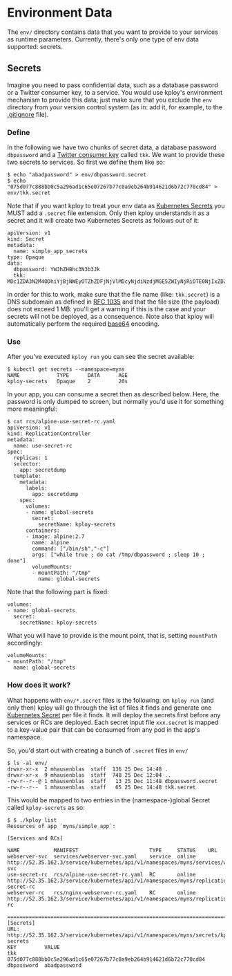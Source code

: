 # Environment Data

The `env/` directory contains data that you want to provide to your services as runtime parameters. 
Currently, there's only one type of env data supported: secrets.

## Secrets

Imagine you need to pass confidential data, such as a database password or a Twitter consumer key, to a service. 
You would use kploy's environment mechanism to provide this data; just make sure that you exclude the `env` directory from your version control system (as in: add it, for example, to the [.gitignore](https://git-scm.com/docs/gitignore) file).

### Define

In the following we have two chunks of secret data, a database password `dbpassword` and a [Twitter consumer key](https://themepacific.com/how-to-generate-api-key-consumer-token-access-key-for-twitter-oauth/994/) called `tkk`. 
We want to provide these two secrets to services. So first we define them like so:

    $ echo "abadpassword" > env/dbpassword.secret
    $ echo "075d077c888bb0c5a296ad1c65e07267b77c0a9eb264b914621d6b72c770cd84" > env/tkk.secret

Note that if you want kploy to treat your env data as [Kubernetes Secrets](http://kubernetes.io/v1.0/docs/user-guide/secrets.html) you MUST add a `.secret` file extension. Only then kploy understands it as a secret and it will create two Kubernetes Secrets as follows out of it:

    apiVersion: v1
    kind: Secret
    metadata:
      name: simple_app_secrets
    type: Opaque
    data:
      dbpassword: YWJhZHBhc3N3b3Jk
      tkk: MDc1ZDA3N2M4ODhiYjBjNWEyOTZhZDFjNjVlMDcyNjdiNzdjMGE5ZWIyNjRiOTE0NjIxZDZiNzJjNzcwY2Q4NA==

In order for this to work, make sure that the file name (like: `tkk.secret`) is a DNS subdomain as defined in [RFC 1035](http://tools.ietf.org/html/rfc1035) and that the file size (the payload) does not exceed 1 MB: you'll get a warning if this is the case and your secrets will not be deployed, as a consequence. Note also that kploy will automatically perform the required [base64](https://en.wikipedia.org/wiki/Base64) encoding.

### Use

After you've executed `kploy run` you can see the secret available:

    $ kubectl get secrets --namespace=myns
    NAME            TYPE      DATA      AGE
    kploy-secrets   Opaque    2         20s

In your app, you can consume a secret then as described below. Here, the password is only dumped to screen, but normally you'd use it for something more meaningful:

    $ cat rcs/alpine-use-secret-rc.yaml
    apiVersion: v1
    kind: ReplicationController
    metadata:
      name: use-secret-rc
    spec:
      replicas: 1
      selector:
        app: secretdump
      template:
        metadata:
          labels:
            app: secretdump
        spec:
          volumes:
          - name: global-secrets
            secret:
              secretName: kploy-secrets
          containers:
          - image: alpine:2.7
            name: alpine
            command: ["/bin/sh","-c"]
            args: ["while true ; do cat /tmp/dbpassword ; sleep 10 ; done"]
            volumeMounts:
            - mountPath: "/tmp"
              name: global-secrets

Note that the following part is fixed:


    volumes:
    - name: global-secrets
      secret:
        secretName: kploy-secrets

What you will have to provide is the mount point, that is, setting `mountPath` accordingly:

    volumeMounts:
    - mountPath: "/tmp"
      name: global-secrets

### How does it work?

What happens with `env/*.secret` files is the following: on `kploy run` (and only then) kploy will go through the list of files it finds and generate one [Kubernetes Secret](http://kubernetes.io/v1.0/docs/user-guide/secrets.html) per file it finds. It will deploy the secrets first before any services or RCs are deployed. Each secret input file `xxx.secret` is mapped to a key-value pair that can be consumed from any pod in the app's namespace.

So, you'd start out with creating a bunch of `.secret` files in `env/`

    $ ls -al env/
    drwxr-xr-x  2 mhausenblas  staff  136 25 Dec 14:48 .
    drwxr-xr-x  9 mhausenblas  staff  748 25 Dec 12:04 ..
    -rw-r--r--@ 1 mhausenblas  staff   13 25 Dec 11:48 dbpassword.secret
    -rw-r--r--  1 mhausenblas  staff   65 25 Dec 14:48 tkk.secret

This would be mapped to two entries in the (namespace-)global Secret called `kploy-secrets` as so:

    $ $ ./kploy list
    Resources of app `myns/simple_app`:

    [Services and RCs]

    NAME           MANIFEST                       TYPE     STATUS    URL
    webserver-svc  services/webserver-svc.yaml    service  online    http://52.35.162.3/service/kubernetes/api/v1/namespaces/myns/services/webserver-svc
    use-secret-rc  rcs/alpine-use-secret-rc.yaml  RC       online    http://52.35.162.3/service/kubernetes/api/v1/namespaces/myns/replicationcontrollers/use-secret-rc
    webserver-rc   rcs/nginx-webserver-rc.yaml    RC       online    http://52.35.162.3/service/kubernetes/api/v1/namespaces/myns/replicationcontrollers/webserver-rc

    ================================================================================
    [Secrets]
    URL: http://52.35.162.3/service/kubernetes/api/v1/namespaces/myns/secrets/kploy-secrets
    KEY         VALUE
    tkk         075d077c888bb0c5a296ad1c65e07267b77c0a9eb264b914621d6b72c770cd84
    dbpassword  abadpassword

